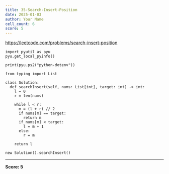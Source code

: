 ```yaml
---
title: 35-Search-Insert-Position
date: 2025-01-03
author: Your Name
cell_count: 6
score: 5
---
```


https://leetcode.com/problems/search-insert-position


```
import pyutil as pyu
pyu.get_local_pyinfo()
```


```
print(pyu.ps2("python-dotenv"))
```


```
from typing import List
```


```
class Solution:
  def searchInsert(self, nums: List[int], target: int) -> int:
    l = 0
    r = len(nums)

    while l < r:
      m = (l + r) // 2
      if nums[m] == target:
        return m
      if nums[m] < target:
        l = m + 1
      else:
        r = m

    return l
```


```
new Solution().searchInsert()
```


---
**Score: 5**